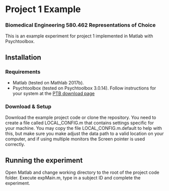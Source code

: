 # Project 1 Example
### Biomedical Engineering 580.462 Representations of Choice

This is an example experiment for project 1 implemented in Matlab with Psychtoolbox.

## Installation
### Requirements
- Matlab (tested on Mathlab 2017b).
- Psychtoolbox (tested on Psychtoolbox 3.0.14). Follow instructions for your system at the [PTB download page](http://psychtoolbox.org/download/)

### Download & Setup
Download the example project code or clone the repository.
You need to create a file called LOCAL_CONFIG.m that contains settings specific for your machine.
You may copy the file LOCAL_CONFIG.m.default to help with this, but make sure you make adjust the data path to a valid location on your computer, and if using multiple monitors the Screen pointer is used correctly.

## Running the experiment
Open Matlab and change working directory to the root of the project code folder. Execute expMain.m, type in a subject ID and complete the experiment. 
